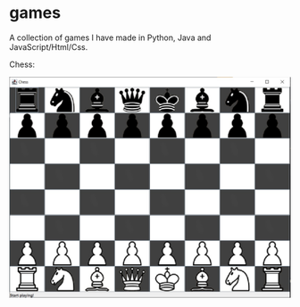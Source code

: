 # games
A collection of games I have made in Python, Java and JavaScript/Html/Css. 

Chess:

![alt text](https://github.com/IsakMovitz/games/blob/master/Chess.jpg)


